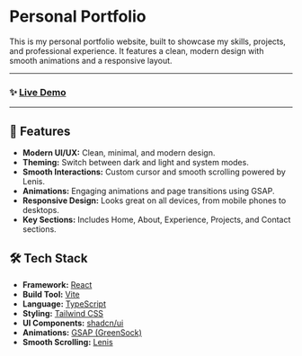 # Personal Portfolio

This is my personal portfolio website, built to showcase my skills, projects, and professional experience. It features a clean, modern design with smooth animations and a responsive layout.

---

### ✨ [Live Demo](https://pranavrao-portfolio.vercel.app)

---

## 🚀 Features

- **Modern UI/UX:** Clean, minimal, and modern design.
- **Theming:** Switch between dark and light and system modes.
- **Smooth Interactions:** Custom cursor and smooth scrolling powered by Lenis.
- **Animations:** Engaging animations and page transitions using GSAP.
- **Responsive Design:** Looks great on all devices, from mobile phones to desktops.
- **Key Sections:** Includes Home, About, Experience, Projects, and Contact sections.

## 🛠️ Tech Stack

- **Framework:** [React](https://react.dev/)
- **Build Tool:** [Vite](https://vitejs.dev/)
- **Language:** [TypeScript](https://www.typescriptlang.org/)
- **Styling:** [Tailwind CSS](https://tailwindcss.com/)
- **UI Components:** [shadcn/ui](https://ui.shadcn.com/)
- **Animations:** [GSAP (GreenSock)](https://gsap.com/)
- **Smooth Scrolling:** [Lenis](https://lenis.studio/)
